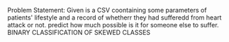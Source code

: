 Problem Statement:
Given is a CSV coontaining some parameters of patients' lifestyle and a record of whetherr they had sufferedd from heart attack or not. predict how much possible is it for someone else to suffer. BINARY CLASSIFICATION OF SKEWED CLASSES
